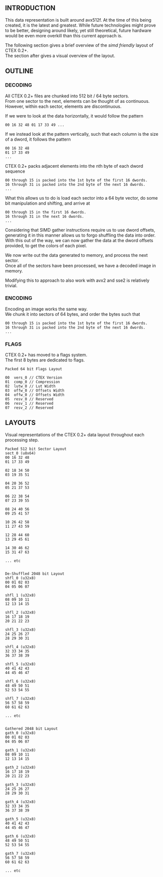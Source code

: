 ## INTRODUCTION

This data representation is built around avx512f.
At the time of this being created, it is the latest and greatest.
While future technologies might prove to be better,
designing around likely, yet still theoretical, future hardware
would be even more overkill than this current approach is.

The following section gives a brief overview of the *simd friendly* layout of CTEX 0.2+.  
The section after gives a visual overview of the layout.

## OUTLINE

### DECODING

All CTEX 0.2+ files are chunked into 512 bit / 64 byte sectors.  
From one sector to the next, elements can be thought of as continuous.  
However, within each sector, elements are discontinuous.  

If we were to look at the data horizontally, it would follow the pattern  
```
00 16 32 48 01 17 33 49 ...  
```

If we instead look at the pattern vertically, such that each column is the size of a dword, it follows the pattern  
```
00 16 32 48  
01 17 33 49  
...  
```

CTEX 0.2+ packs adjacent elements into the nth byte of each dword sequence  
```
00 through 15 is packed into the 1st byte of the first 16 dwords.  
16 through 31 is packed into the 2nd byte of the next 16 dwords.  
...  
```

What this allows us to do is load each sector into a 64 byte vector,
do some bit manipulation and shifting, and arrive at
```
00 through 15 in the first 16 dwords.
16 through 31 in the next 16 dwords.
...
```

Considering that SIMD gather instructions require us to use dword offsets, 
generating it in this manner allows us to forgo shuffling the data into order.
With this out of the way, we can now gather the data at the dword offsets provided,
to get the colors of each pixel.  

We now write out the data generated to memory, and process the next sector.  
Once all of the sectors have been processed, we have a decoded image in memory.  

Modifying this to approach to also work with avx2 and sse2 is relatively trivial.  

### ENCODING
Encoding an image works the same way.  
We chunk it into sectors of 64 bytes, and order the bytes such that  
```
00 through 15 is packed into the 1st byte of the first 16 dwords.  
16 through 31 is packed into the 2nd byte of the next 16 dwords.  
...
```

### FLAGS

CTEX 0.2+ has moved to a flags system.  
The first 8 bytes are dedicated to flags.  

```
Packed 64 bit Flags Layout

00  vers_0 // CTEX Version
01  comp_0 // Compression
02  lutw_0 // Lut Width
03  offw_0 // Offsets Width
04  offw_0 // Offsets Width
05  resv_0 // Reserved
06  resv_1 // Reserved
07  resv_2 // Reserved
```


## LAYOUTS

Visual representations of the CTEX 0.2+ data layout throughout each processing step.

```
Packed 512 bit Sector Layout
sect_0 (u8x64)
00 16 32 48
01 17 33 49

02 18 34 50
03 19 35 51

04 20 36 52
05 21 37 53

06 22 38 54
07 23 39 55

08 24 40 56
09 25 41 57

10 26 42 58
11 27 43 59

12 28 44 60
13 29 45 61

14 30 46 62
15 31 47 63

... etc


De-Shuffled 2048 bit Layout
shfl_0 (u32x8)
00 01 02 03
04 05 06 07

shfl_1 (u32x8)
08 09 10 11
12 13 14 15

shfl_2 (u32x8)
16 17 18 19
20 21 22 23

shfl_3 (u32x8)
24 25 26 27
28 29 30 31

shfl_4 (u32x8)
32 33 34 35
36 37 38 39

shfl_5 (u32x8)
40 41 42 43
44 45 46 47

shfl_6 (u32x8)
48 49 50 51
52 53 54 55

shfl_7 (u32x8)
56 57 58 59
60 61 62 63

... etc


Gathered 2048 bit Layout
gath_0 (u32x8)
00 01 02 03
04 05 06 07

gath_1 (u32x8)
08 09 10 11
12 13 14 15

gath_2 (u32x8)
16 17 18 19
20 21 22 23

gath_3 (u32x8)
24 25 26 27
28 29 30 31

gath_4 (u32x8)
32 33 34 35
36 37 38 39

gath_5 (u32x8)
40 41 42 43
44 45 46 47

gath_6 (u32x8)
48 49 50 51
52 53 54 55

gath_7 (u32x8)
56 57 58 59
60 61 62 63

... etc
```
